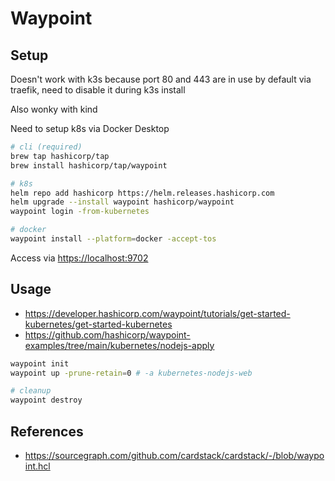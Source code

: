 # Waypoint

## Setup

Doesn't work with k3s because port 80 and 443 are in use by default via traefik, need to disable it during k3s install

Also wonky with kind

Need to setup k8s via Docker Desktop

```bash
# cli (required)
brew tap hashicorp/tap
brew install hashicorp/tap/waypoint

# k8s
helm repo add hashicorp https://helm.releases.hashicorp.com
helm upgrade --install waypoint hashicorp/waypoint
waypoint login -from-kubernetes

# docker
waypoint install --platform=docker -accept-tos
```

Access via <https://localhost:9702>

## Usage

- <https://developer.hashicorp.com/waypoint/tutorials/get-started-kubernetes/get-started-kubernetes>
- <https://github.com/hashicorp/waypoint-examples/tree/main/kubernetes/nodejs-apply>

```bash
waypoint init
waypoint up -prune-retain=0 # -a kubernetes-nodejs-web

# cleanup
waypoint destroy
```

## References

- <https://sourcegraph.com/github.com/cardstack/cardstack/-/blob/waypoint.hcl>
